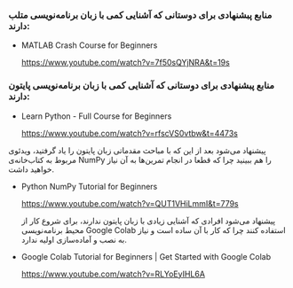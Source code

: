 ### منابع پبشنهادی برای دوستانی که آشنایی کمی با زبان برنامه‌نویسی متلب دارند:
- MATLAB Crash Course for Beginners
  
  https://www.youtube.com/watch?v=7f50sQYjNRA&t=19s
### منابع پبشنهادی برای دوستانی که آشنایی کمی با زبان برنامه‌نویسی پایتون دارند:
- Learn Python - Full Course for Beginners

  https://www.youtube.com/watch?v=rfscVS0vtbw&t=4473s
  
پیشنهاد می‌شود بعد از این که با مباحث مقدماتی زبان پایتون را یاد گرفتید، ویدئو‌ی مربوط به کتاب‌خانه‌ی NumPy را هم ببینید چرا که قطعا در انجام تمرین‌ها به آن نیاز خواهید داشت.
- Python NumPy Tutorial for Beginners

  https://www.youtube.com/watch?v=QUT1VHiLmmI&t=779s

  پیشنهاد می‌شود افرادی که آشنایی زیادی با زبان پایتون ندارند، برای شروع کار از محیط برنامه‌نویسی Google Colab استفاده کنند چرا که کار با آن ساده است و نیاز به نصب و آماده‌سازی اولیه ندارد.

- Google Colab Tutorial for Beginners | Get Started with Google Colab

  https://www.youtube.com/watch?v=RLYoEyIHL6A
